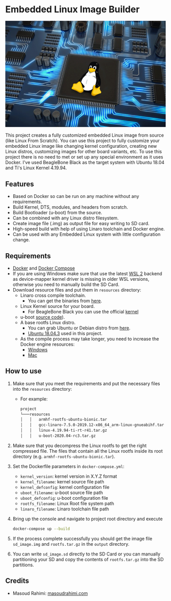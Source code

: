 # Embedded Linux Image Builder

![embedded-linux-image-builder](./images/embedded.png)

This project creates a fully customized embedded Linux image from source (like Linux From Scratch). You can use this project to fully customize your embedded Linux image like changing kernel configuration, creating new Linux distros, customizing images for other board variants, etc. To use this project there is no need to met or set up any special environment as it uses Docker.
I've used BeagleBone Black as the target system with Ubuntu 18.04 and Ti's Linux Kernel 4.19.94.

## Features

* Based on Docker so can be run on any machine without any requirements.
* Build Kernel, DTS, modules, and headers from scratch.
* Build Bootloader (u-boot) from the source.
* Can be combined with any Linux distro filesystem.
* Create image file (.img) as output file for easy writing to SD card.
* High-speed build with help of using Linaro toolchain and Docker engine.
* Can be used with any Embedded Linux system with little configuration change.

## Requirements

* [Docker](https://docs.docker.com/install/) and [Docker Compose](https://docs.docker.com/compose/install/)
* If you are using Windows make sure that use the latest [WSL 2](https://docs.docker.com/docker-for-windows/wsl/) backend as device-mapper kernel driver is missing in older WSL versions, otherwise you need to manually build the SD Card.
* Download resource files and put them in `resources` directory:
  * Linaro cross compile toolchain.
    * You can get the binaries from [here](https://www.linaro.org/downloads/).
  * Linux Kernel source for your board.
    * For BeagleBone Black you can use the official [kernel](https://github.com/beagleboard/linux)
  * u-boot [source code](https://github.com/u-boot/u-boot)).
  * A base rootfs Linux distro.
    * You can grab Ubuntu or Debian distro from [here](https://rcn-ee.com/rootfs/eewiki/minfs/).
    * [Ubuntu 18.04.3](https://rcn-ee.com/rootfs/eewiki/minfs/ubuntu-18.04.3-minimal-armhf-2020-02-10.tar.xz) used in this project.
  * As the compile process may take longer, you need to increase the Docker engine resources:
    * [Windows](https://docs.docker.com/docker-for-windows/#advanced#resources)
    * [Mac](https://docs.docker.com/docker-for-mac/#memory#resources)

## How to use

1. Make sure that you meet the requirements and put the necessary files into the `resources` directory:
    * For example:

      ```bash
      project
      └───resources
      │   │   armhf-rootfs-ubuntu-bionic.tar
      │   │   gcc-linaro-7.5.0-2019.12-x86_64_arm-linux-gnueabihf.tar
      │   │   linux-4.19.94-ti-rt-r41.tar.gz
      │   │   u-boot-2020.04-rc3.tar.gz

      ```

2. Make sure that you decompress the Linux rootfs to get the right compressed file. The files that contain all the Linux rootfs inside its root directory (e.g. `armhf-rootfs-ubuntu-bionic.tar`).
3. Set the Dockerfile parameters in `docker-compose.yml`:
   * `kernel_version`: kernel version in X.Y.Z format
   * `kernel_filename`: kernel source file path
   * `kernel_defconfig`: kernel configuration file
   * `uboot_filename`: u-boot source file path
   * `uboot_defconfig`: u-boot configuration file
   * `rootfs_filename`: Linux Root file system path
   * `linaro_filename`: Linaro toolchain file path

4. Bring up the console and navigate to project root directory and execute

   ```bash
   docker-compose up --build
   ```

5. If the process complete successfully you should get the image file `sd_image.img` and `rootfs.tar.gz` in the `output` directory.

6. You can write `sd_image.sd` directly to the SD Card or you can manually partitioning your SD and copy the contents of `rootfs.tar.gz` into the SD partitions.

## Credits

* Masoud Rahimi: [masoudrahimi.com](http://masoudrahimi.com)
